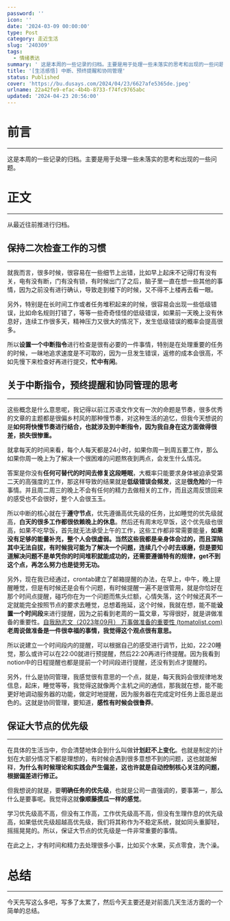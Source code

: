 ```yaml
---
password: ''
icon: ''
date: '2024-03-09 00:00:00'
type: Post
category: 走近生活
slug: '240309'
tags:
  - 情绪表达
summary: ' 这是本周的一些记录的归档。主要是用于处理一些未落实的思考和出现的一些问题。'
title: '[生活感悟] 中断、预终提醒和协同管理'
status: Published
cover: 'https://bu.dusays.com/2024/04/23/6627afe5365de.jpeg'
urlname: 22a42fe9-efac-4b4b-8733-f74fc9765abc
updated: '2024-04-23 20:56:00'
---
```


# 前言


---


  这是本周的一些记录的归档。主要是用于处理一些未落实的思考和出现的一些问题。


# 正文


---


  从最近往前推进行归档。


## 保持二次检查工作的习惯


---


  就我而言，很多时候，很容易在一些细节上出错，比如早上起床不记得灯有没有关，电有没有断，门有没有锁，有时候出门了之后，脑子里一直在想一些其他的事情，因为之前没有进行确认，导致走到楼下的时候，又不得不上楼再去看一眼。


 另外，特别是在长时间工作或者任务堆积起来的时候，很容易会出现一些低级错误，比如命名规则打错了，等等一些奇奇怪怪的低级错误，如果前一天晚上没有休息好，连续工作很多天，精神压力又很大的情况下，发生低级错误的概率会提高很多。


  所以**设置一个中断指令**进行检查是很有必要的一件事情，特别是在处理重要的任务的时候，一昧地追求速度是不可取的，因为一旦发生错误，返修的成本会很高，不如先慢下来检查好再进行提交，**忙中有闲**。


## 关于中断指令，预终提醒和协同管理的思考


---


  这些概念是什么意思呢，我记得以前江苏语文作文有一次的命题是节奏，很多优秀的文章的主题都是很偏乡村风的那种慢节奏，对这种生活的追忆，但我今天想说的是**如何将快慢节奏进行结合，也就涉及到中断指令，因为我自身在这方面做得很差，损失很惨重。**


  就拿每天的时间来看，每个人每天都是24小时，如果你周一到周五要工作，那么如果你周一晚上为了解决一个很困难的问题熬夜到两点，会发生什么情况。


  答案是你没有**任何可替代的时间去修复这段睡眠**，大概率只能要求身体被迫承受第二天的高强度的工作，那这样导致的结果就是**低级错误会频发**，这是**很危险**的一件事情。并且周二周三的晚上不会有任何的精力去做相关的工作，而且这周反馈回来的感受也不会很好，整个人会很玉玉。


  所以中断的核心就在于**遵守节点**，优先遵循高优先级的任务，比如睡觉的优先级就高，**白天的很多工作都很依赖晚上的休息**。然后还有周末吃早饭，这个优先级也很高，如果不吃早饭，首先就无法承受上午的工作，这些工作都非常需要能量，**如果没有足够的能量补充，整个人会很虚弱。**当然这些我都是亲身体会过的，而且深陷其中无法自拔，有时候我可能为了解决一个问题，连续几个小时去琢磨，但是要知道**解决问题不是单凭你的时间堆积就能成功的，还需要遵循特有的规律，get不到这个点，再怎么努力也是徒劳无功。**


  另外，现在我已经通过，crontab建立了邮箱提醒的办法，在早上，中午，晚上提醒睡觉，但是有时候还是会有个问题，有时候提醒一遍不是很管用，就是你恰好在那个时间点提醒，碰巧你在为一个问题而焦头烂额，心情失落，这个时候还真不一定就能完全按照节点的要求去睡觉，总想着拖延，这个时候，我就在想，能不能**设置一个时间段**来进行提醒，因为之前看到老周的一篇文章，写得很好，就是讲做准备的重要性。[自我励志文（2023年09月） 万事做准备的重要性 (tomatolist.com)](https://www.tomatolist.com/show_blog_page.html?no=6ea857db-8c1a-4402-bb63-1b54c41381c1)**老周说做准备是一件很幸福的事情，我觉得这个观点很有意思。**


  所以说建立一个时间段内的提醒，可以根据自己的感受进行调节，比如，22:20睡觉，那么或许可以在22:00就进行预提醒，然后22:20再进行终提醒。因为我看到notion中的日程提醒也都是提前一个时间段进行提醒，还没有到点才提醒的。


  另外，什么是协同管理，我感觉很有意思的一个点，就是，每天我妈会很规律地发信息，起床，睡觉等等，我觉得这就像两个主机之间的通信，那我就在想，能不能更好地调动服务器的功能，做定时地提醒，因为服务器在完成定时任务上面总是出色的。这就是协同管理，要知道，**感性有时候会很鲁莽**。


## 保证大节点的优先级


---


  在具体的生活当中，你会清楚地体会到什么叫做**计划赶不上变化**。也就是制定的计划在大部分情况下都是理想的，有时候会遇到很多意想不到的问题，这也就能解释，**为什么有时候理论和实践会产生偏差，这也许就是自动控制核心关注的问题，根据偏差进行修正。**


  但我想说的就是，要**明确任务的优先级**，也就是公司一直强调的，要事第一，那么什么是要事呢。我觉得这就**像顺藤摸瓜一样的感觉**。


  学习优先级高不高，但没有工作高，工作优先级高不高，但没有生理作息的优先级高，如果低优先级超越高优先级，我们将其称作为不稳定系统，就如同头重脚轻，摇摇晃晃的。所以，保证大节点的优先级是一件非常重要的事情。


  在此之上，才有时间和精力去处理很多小事，比如买个水果，买点零食，洗个澡。


# 总结


---


  今天先写这么多吧，写多了太累了，然后今天主要还是对前面几天生活方面的一个简单的总结。

